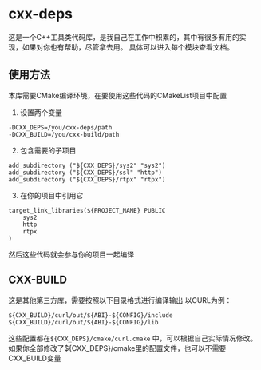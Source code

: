 # cxx-deps
这是一个C++工具类代码库，是我自己在工作中积累的，其中有很多有用的实现，如果对你也有帮助，尽管拿去用。
具体可以进入每个模块查看文档。

## 使用方法
本库需要CMake编译环境，在要使用这些代码的CMakeList项目中配置
1. 设置两个变量
```
-DCXX_DEPS=/you/cxx-deps/path
-DCXX_BUILD=/you/cxx-build/path
```
2. 包含需要的子项目
```
add_subdirectory ("${CXX_DEPS}/sys2" "sys2")
add_subdirectory ("${CXX_DEPS}/ssl" "http")
add_subdirectory ("${CXX_DEPS}/rtpx" "rtpx")
```

3. 在你的项目中引用它
```
target_link_libraries(${PROJECT_NAME} PUBLIC
	sys2
	http
	rtpx
)
```
然后这些代码就会参与你的项目一起编译

## CXX-BUILD
这是其他第三方库，需要按照以下目录格式进行编译输出
以CURL为例：
```
${CXX_BUILD}/curl/out/${ABI}-${CONFIG}/include
${CXX_BUILD}/curl/out/${ABI}-${CONFIG}/lib
```
这些配置都在`${CXX_DEPS}/cmake/curl.cmake` 中，可以根据自己实际情况修改。
如果你全部修改了${CXX_DEPS}/cmake里的配置文件，也可以不需要CXX_BUILD变量

